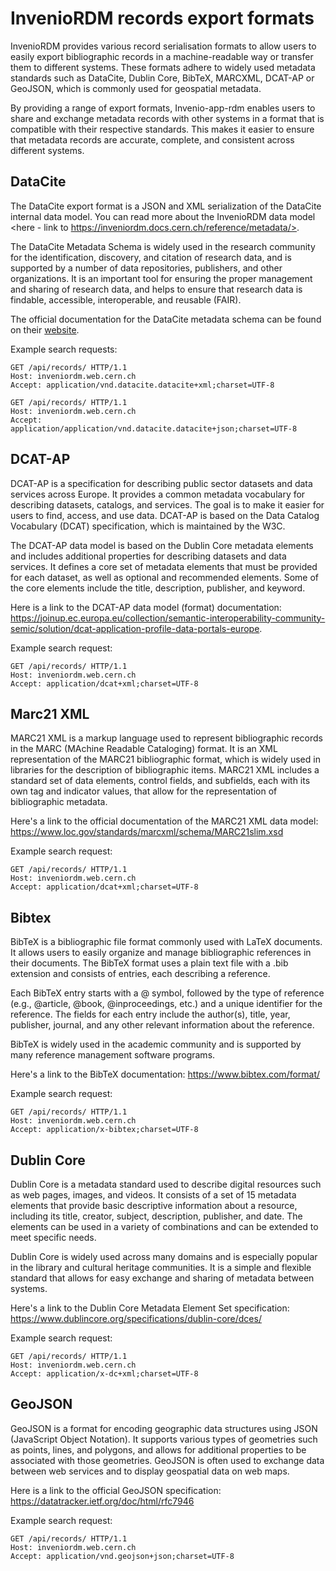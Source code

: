 # InvenioRDM records export formats

InvenioRDM provides various record serialisation formats to allow users to easily export bibliographic records in a machine-readable way or transfer them to different systems. These formats adhere to widely used metadata standards such as DataCite, Dublin Core, BibTeX, MARCXML, DCAT-AP or GeoJSON, which is commonly used for geospatial metadata.

By providing a range of export formats, Invenio-app-rdm enables users to share and exchange metadata records with other systems in a format that is compatible with their respective standards. This makes it easier to ensure that metadata records are accurate, complete, and consistent across different systems.

## DataCite

The DataCite export format is a JSON and XML serialization of the DataCite internal data model. You can read more about the InvenioRDM data model <here - link to https://inveniordm.docs.cern.ch/reference/metadata/>.

The DataCite Metadata Schema is widely used in the research community for the identification, discovery, and citation of research data, and is supported by a number of data repositories, publishers, and other organizations. It is an important tool for ensuring the proper management and sharing of research data, and helps to ensure that research data is findable, accessible, interoperable, and reusable (FAIR).

The official documentation for the DataCite metadata schema can be found on their [website](https://schema.datacite.org/meta/kernel-4.4/).

Example search requests:

```shell
GET /api/records/ HTTP/1.1
Host: inveniordm.web.cern.ch
Accept: application/vnd.datacite.datacite+xml;charset=UTF-8
```

```shell
GET /api/records/ HTTP/1.1
Host: inveniordm.web.cern.ch
Accept: application/application/vnd.datacite.datacite+json;charset=UTF-8
```

## DCAT-AP

DCAT-AP is a specification for describing public sector datasets and data services across Europe. It provides a common metadata vocabulary for describing datasets, catalogs, and services. The goal is to make it easier for users to find, access, and use data. DCAT-AP is based on the Data Catalog Vocabulary (DCAT) specification, which is maintained by the W3C.

The DCAT-AP data model is based on the Dublin Core metadata elements and includes additional properties for describing datasets and data services. It defines a core set of metadata elements that must be provided for each dataset, as well as optional and recommended elements. Some of the core elements include the title, description, publisher, and keyword.

Here is a link to the DCAT-AP data model (format) documentation: https://joinup.ec.europa.eu/collection/semantic-interoperability-community-semic/solution/dcat-application-profile-data-portals-europe.

Example search request:
```shell
GET /api/records/ HTTP/1.1
Host: inveniordm.web.cern.ch
Accept: application/dcat+xml;charset=UTF-8
```


## Marc21 XML

MARC21 XML is a markup language used to represent bibliographic records in the MARC (MAchine Readable Cataloging) format. It is an XML representation of the MARC21 bibliographic format, which is widely used in libraries for the description of bibliographic items. MARC21 XML includes a standard set of data elements, control fields, and subfields, each with its own tag and indicator values, that allow for the representation of bibliographic metadata.

Here's a link to the official documentation of the MARC21 XML data model:
https://www.loc.gov/standards/marcxml/schema/MARC21slim.xsd

Example search request:
```shell
GET /api/records/ HTTP/1.1
Host: inveniordm.web.cern.ch
Accept: application/dcat+xml;charset=UTF-8
```


## Bibtex

BibTeX is a bibliographic file format commonly used with LaTeX documents. It allows users to easily organize and manage bibliographic references in their documents. The BibTeX format uses a plain text file with a .bib extension and consists of entries, each describing a reference.

Each BibTeX entry starts with a @ symbol, followed by the type of reference (e.g., @article, @book, @inproceedings, etc.) and a unique identifier for the reference. The fields for each entry include the author(s), title, year, publisher, journal, and any other relevant information about the reference.

BibTeX is widely used in the academic community and is supported by many reference management software programs.

Here's a link to the BibTeX documentation: https://www.bibtex.com/format/

Example search request:
```shell
GET /api/records/ HTTP/1.1
Host: inveniordm.web.cern.ch
Accept: application/x-bibtex;charset=UTF-8
```


## Dublin Core

Dublin Core is a metadata standard used to describe digital resources such as web pages, images, and videos. It consists of a set of 15 metadata elements that provide basic descriptive information about a resource, including its title, creator, subject, description, publisher, and date. The elements can be used in a variety of combinations and can be extended to meet specific needs.

Dublin Core is widely used across many domains and is especially popular in the library and cultural heritage communities. It is a simple and flexible standard that allows for easy exchange and sharing of metadata between systems.

Here's a link to the Dublin Core Metadata Element Set specification: https://www.dublincore.org/specifications/dublin-core/dces/

Example search request:

```shell
GET /api/records/ HTTP/1.1
Host: inveniordm.web.cern.ch
Accept: application/x-dc+xml;charset=UTF-8
```


## GeoJSON

GeoJSON is a format for encoding geographic data structures using JSON (JavaScript Object Notation). It supports various types of geometries such as points, lines, and polygons, and allows for additional properties to be associated with those geometries. GeoJSON is often used to exchange data between web services and to display geospatial data on web maps.

Here is a link to the official GeoJSON specification: https://datatracker.ietf.org/doc/html/rfc7946

Example search request:

```shell
GET /api/records/ HTTP/1.1
Host: inveniordm.web.cern.ch
Accept: application/vnd.geojson+json;charset=UTF-8
```